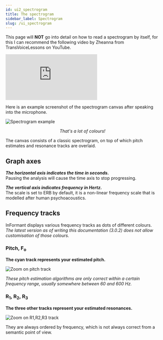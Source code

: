 ```yaml
---
id: ui2_spectrogram
title: The spectrogram
sidebar_label: Spectrogram
slug: /ui_spectrogram
---
```


This page will **NOT** go into detail on how to read a spectrogram by itself, for this I can recommend the following video by Zheanna from TransVoiceLessons on YouTube.

<p>
  <div class="video-box">
  <iframe class="video" src="https://www.youtube.com/embed/z4hio1fIDNk" frameborder="0" allow="accelerometer; autoplay; clipboard-write; encrypted-media; gyroscope; picture-in-picture" allowfullscreen="true"></iframe>
  </div>
</p>

Here is an example screenshot of the spectrogram canvas after speaking into the microphone.

![Spectrogram example](/img/ui2.1.png) <center><em>That's a lot of colours!</em></center>

The canvas consists of a classic spectrogram, on top of which pitch estimates and resonance tracks are overlaid.

## Graph axes

***The horizontal axis indicates the time in seconds.***  
Pausing the analysis will cause the time axis to stop progressing.

***The vertical axis indicates frequency in Hertz.***  
The scale is set to ERB by default, it is a non-linear frequency scale that is modelled after human psychoacoustics.

## Frequency tracks

InFormant displays various frequency tracks as dots of different colours.
*The latest version as of writing this documentation (3.0.2) does not allow customisation of those colours.*

### Pitch, F<sub>o</sub>

**The cyan track represents your estimated pitch.**

![Zoom on pitch track](/img/ui2.2.png)

*These pitch estimation algorithms are only correct within a certain frequency range, usually somewhere between 60 and 600 Hz.*

### R<sub>1</sub>, R<sub>2</sub>, R<sub>3</sub>

**The three other tracks represent your estimated resonances.**

![Zoom on R1,R2,R3 track](/img/ui2.3.png)

They are always ordered by frequency, which is not always correct from a semantic point of view.
